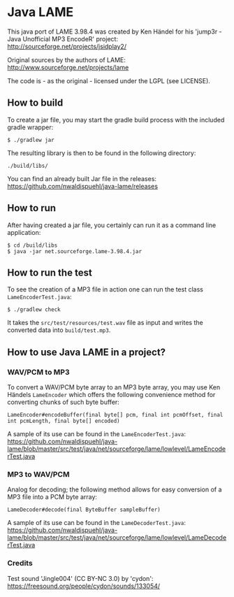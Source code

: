 # Java LAME
This java port of LAME 3.98.4 was created by Ken Händel for his 'jump3r - Java Unofficial MP3 EncodeR' project:
http://sourceforge.net/projects/jsidplay2/

Original sources by the authors of LAME: http://www.sourceforge.net/projects/lame

The code is - as the original - licensed under the LGPL (see LICENSE).

## How to build 

To create a jar file, you may start the gradle build process with the included gradle wrapper:

    $ ./gradlew jar
    
The resulting library is then to be found in the following directory:

    ./build/libs/
    
You can find an already built Jar file in the releases: https://github.com/nwaldispuehl/java-lame/releases

## How to run

After having created a jar file, you certainly can run it as a command line application:

    $ cd /build/libs
    $ java -jar net.sourceforge.lame-3.98.4.jar

## How to run the test

To see the creation of a MP3 file in action one can run the test class `LameEncoderTest.java`:

    $ ./gradlew check
    
It takes the `src/test/resources/test.wav` file as input and writes the converted data into `build/test.mp3`.


## How to use Java LAME in a project?

### WAV/PCM to MP3

To convert a WAV/PCM byte array to an MP3 byte array, you may use Ken Händels ```LameEncoder``` which offers the 
following convenience method for converting chunks of such byte buffer:

```
LameEncoder#encodeBuffer(final byte[] pcm, final int pcmOffset, final int pcmLength, final byte[] encoded)
```

A sample of its use can be found in the `LameEncoderTest.java`:
https://github.com/nwaldispuehl/java-lame/blob/master/src/test/java/net/sourceforge/lame/lowlevel/LameEncoderTest.java

### MP3 to WAV/PCM

Analog for decoding; the following method allows for easy conversion of a MP3 file into a PCM byte array:

```
LameDecoder#decode(final ByteBuffer sampleBuffer)
```

A sample of its use can be found in the `LameDecoderTest.java`:
https://github.com/nwaldispuehl/java-lame/blob/master/src/test/java/net/sourceforge/lame/lowlevel/LameDecoderTest.java


### Credits

Test sound 'Jingle004' (CC BY-NC 3.0) by 'cydon': https://freesound.org/people/cydon/sounds/133054/


